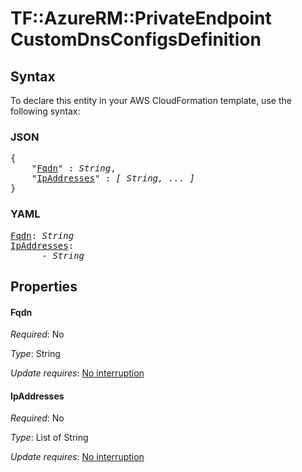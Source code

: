 # TF::AzureRM::PrivateEndpoint CustomDnsConfigsDefinition

## Syntax

To declare this entity in your AWS CloudFormation template, use the following syntax:

### JSON

<pre>
{
    "<a href="#fqdn" title="Fqdn">Fqdn</a>" : <i>String</i>,
    "<a href="#ipaddresses" title="IpAddresses">IpAddresses</a>" : <i>[ String, ... ]</i>
}
</pre>

### YAML

<pre>
<a href="#fqdn" title="Fqdn">Fqdn</a>: <i>String</i>
<a href="#ipaddresses" title="IpAddresses">IpAddresses</a>: <i>
      - String</i>
</pre>

## Properties

#### Fqdn

_Required_: No

_Type_: String

_Update requires_: [No interruption](https://docs.aws.amazon.com/AWSCloudFormation/latest/UserGuide/using-cfn-updating-stacks-update-behaviors.html#update-no-interrupt)

#### IpAddresses

_Required_: No

_Type_: List of String

_Update requires_: [No interruption](https://docs.aws.amazon.com/AWSCloudFormation/latest/UserGuide/using-cfn-updating-stacks-update-behaviors.html#update-no-interrupt)

